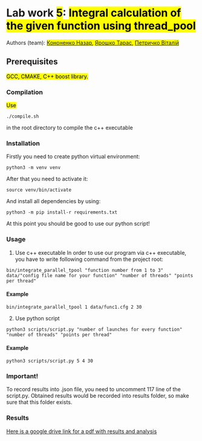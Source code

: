 # Lab work <mark>5</mark>: <mark>Integral calculation of the given function using thread_pool</mark>
Authors (team): <mark>[Кононенко Назар](https://github.com/nazar12314), [Ярошко Тарас](https://github.com/tyaroshko), [Петричко Віталій](https://github.com/Vitalik001)</mark><br>

## Prerequisites

<mark>GCC, CMAKE, C++ boost library.</mark>


### Compilation

<mark>Use
```shell
./compile.sh
```
in the root directory to compile the c++ executable</mark>

### Installation

Firstly you need to create python virtual environment:
```shell
python3 -m venv venv
```

After that you need to activate it:
```shell
source venv/bin/activate
```

And install all dependencies by using:
```shell
python3 -m pip install-r requirements.txt 
```

At this point you should be good to use our python script!

### Usage

1. Use c++ executable
In order to use our program via c++ executable, you have to write following command from the project root:
```shell
bin/integrate_parallel_tpool "function number from 1 to 3" data/"config file name for your function" "number of threads" "points per thread"
```

#### Example
```shell
bin/integrate_parallel_tpool 1 data/func1.cfg 2 30
```

2. Use python script
```shell
python3 scripts/script.py "number of launches for every function" "number of threads" "points per thread"
```

#### Example
```shell
python3 scripts/script.py 5 4 30
```

### Important!

To record results into .json file, you need to uncomment 117 line of the script.py. Obtained results would be recorded into results folder, so make sure that this folder exists.

### Results

[Here is a google drive link for a pdf with results and analysis](https://docs.google.com/document/d/1Tgfy0PAq3A47FRr2Eory2vkkFCTYxpEeDWsri8d_iSQ/edit)
